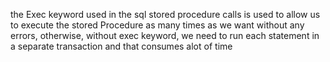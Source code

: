 the Exec keyword used in the sql stored procedure calls is used to allow us to execute the stored Procedure as many times as we want without any errors, otherwise, without exec keyword, we need to run each statement in a separate transaction and that consumes alot of time 